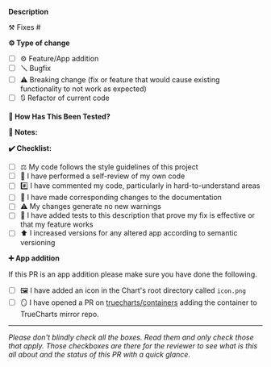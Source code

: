 **Description**
<!--
Please include a summary of the change and which issue is fixed. Please also include relevant motivation and context. List any dependencies that are required for this change.
-->
⚒️ Fixes  # <!--(issue)-->

**⚙️ Type of change**

- [ ] ⚙️ Feature/App addition
- [ ] 🪛 Bugfix
- [ ] ⚠️ Breaking change (fix or feature that would cause existing functionality to not work as expected)
- [ ] 🔃 Refactor of current code

**🧪 How Has This Been Tested?**
<!--
Please describe the tests that you ran to verify your changes. Provide instructions so we can reproduce. Please also list any relevant details for your test configuration
-->

**📃 Notes:**
<!-- Please enter any other relevant information here -->

**✔️ Checklist:**

- [ ] ⚖️ My code follows the style guidelines of this project
- [ ] 👀 I have performed a self-review of my own code
- [ ] #️⃣ I have commented my code, particularly in hard-to-understand areas
- [ ] 📄 I have made corresponding changes to the documentation
- [ ] ⚠️ My changes generate no new warnings
- [ ] 🧪 I have added tests to this description that prove my fix is effective or that my feature works
- [ ] ⬆️ I increased versions for any altered app according to semantic versioning

**➕ App addition**

If this PR is an app addition please make sure you have done the following.

- [ ] 🖼️ I have added an icon in the Chart's root directory called `icon.png`
- [ ] 🪞 I have opened a PR on [truecharts/containers](https://github.com/truecharts/containers) adding the container to TrueCharts mirror repo.

---

_Please don't blindly check all the boxes. Read them and only check those that apply.
Those checkboxes are there for the reviewer to see what is this all about and
the status of this PR with a quick glance._
